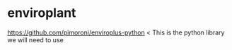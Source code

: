 # enviroplant
https://github.com/pimoroni/enviroplus-python < This is the python library we will need to use
